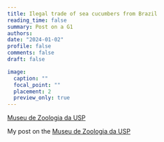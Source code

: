```yaml
---
title: Ilegal trade of sea cucumbers from Brazil
reading_time: false
summary: Post on a G1 
authors: 
date: "2024-01-02"
profile: false
comments: false
draft: false

image:
  caption: ""
  focal_point: ""
  placement: 2
  preview_only: true
---
```


[Museu de Zoologia da USP]([https://www.instagram.com/p/CFs8LOyH6Ml/](https://g1.globo.com/sp/campinas-regiao/terra-da-gente/noticia/2024/01/25/mais-de-10-toneladas-de-pepinos-do-mar-sao-extraidas-ilegalmente-no-brasil-para-envio-a-asia.ghtml?utm_source=whatsapp&utm_medium=share-bar-desktop&utm_campaign=materias)https://g1.globo.com/sp/campinas-regiao/terra-da-gente/noticia/2024/01/25/mais-de-10-toneladas-de-pepinos-do-mar-sao-extraidas-ilegalmente-no-brasil-para-envio-a-asia.ghtml?utm_source=whatsapp&utm_medium=share-bar-desktop&utm_campaign=materias/) 

My post on the [Museu de Zoologia da USP](https://www.instagram.com/p/CFs8LOyH6Ml/) 

